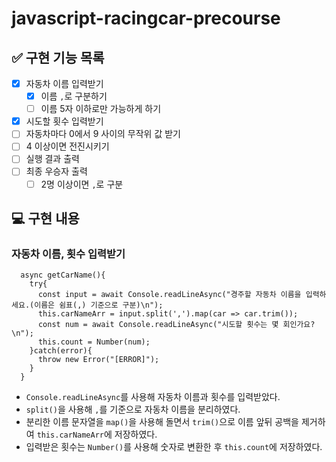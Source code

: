 # javascript-racingcar-precourse

## ✅ 구현 기능 목록

- [x] 자동차 이름 입력받기
  - [x] 이름 `,`로 구분하기
  - [ ] 이름 5자 이하로만 가능하게 하기
- [x] 시도할 횟수 입력받기
- [ ] 자동차마다 0에서 9 사이의 무작위 값 받기
- [ ] 4 이상이면 전진시키기
- [ ] 실행 결과 출력
- [ ] 최종 우승자 출력
  - [ ] 2명 이상이면 `,`로 구분

## 💻 구현 내용

### 자동차 이름, 횟수 입력받기

```
  async getCarName(){
    try{
      const input = await Console.readLineAsync("경주할 자동차 이름을 입력하세요.(이름은 쉼표(,) 기준으로 구분)\n");
      this.carNameArr = input.split(',').map(car => car.trim());
      const num = await Console.readLineAsync("시도할 횟수는 몇 회인가요?\n");
      this.count = Number(num);
    }catch(error){
      throw new Error("[ERROR]");
    }
  }
```

- `Console.readLineAsync`를 사용해 자동차 이름과 횟수를 입력받았다.
- `split()`을 사용해 `,`를 기준으로 자동차 이름을 분리하였다.
- 분리한 이름 문자열을 `map()`을 사용해 돌면서 `trim()`으로 이름 앞뒤 공백을 제거하여 `this.carNameArr`에 저장하였다.
- 입력받은 횟수는 `Number()`를 사용해 숫자로 변환한 후 `this.count`에 저장하였다.
